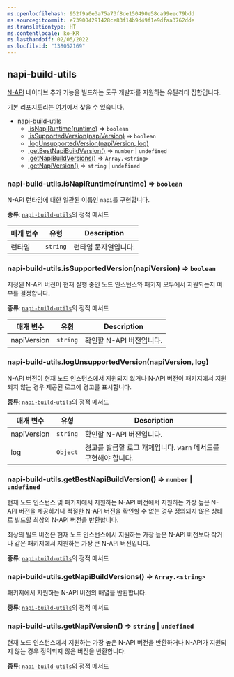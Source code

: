 ```yaml
---
ms.openlocfilehash: 952f9a0e3a75a73f8de150490e58ca99eec79bdd
ms.sourcegitcommit: e739004291428ce83f14b9d49f1e9dfaa3762dde
ms.translationtype: HT
ms.contentlocale: ko-KR
ms.lasthandoff: 02/05/2022
ms.locfileid: "138052169"
---
```

<a name="module_napi-build-utils"></a>

## <a name="napi-build-utils"></a>napi-build-utils
[N-API](https://nodejs.org/api/n-api.html#n_api_n_api) 네이티브 추가 기능을 빌드하는 도구 개발자를 지원하는 유틸리티 집합입니다.

기본 리포지토리는 [여기](https://github.com/inspiredware/napi-build-utils#napi-build-utils)에서 찾을 수 있습니다.


* [napi-build-utils](#module_napi-build-utils)
    * [.isNapiRuntime(runtime)](#module_napi-build-utils.isNapiRuntime) ⇒ <code>boolean</code>
    * [.isSupportedVersion(napiVersion)](#module_napi-build-utils.isSupportedVersion) ⇒ <code>boolean</code>
    * [.logUnsupportedVersion(napiVersion, log)](#module_napi-build-utils.logUnsupportedVersion)
    * [.getBestNapiBuildVersion()](#module_napi-build-utils.getBestNapiBuildVersion) ⇒ <code>number</code> \| <code>undefined</code>
    * [.getNapiBuildVersions()](#module_napi-build-utils.getNapiBuildVersions) ⇒ <code>Array.&lt;string&gt;</code>
    * [.getNapiVersion()](#module_napi-build-utils.getNapiVersion) ⇒ <code>string</code> \| <code>undefined</code>

<a name="module_napi-build-utils.isNapiRuntime"></a>

### <a name="napi-build-utilsisnapiruntimeruntime--codebooleancode"></a>napi-build-utils.isNapiRuntime(runtime) ⇒ <code>boolean</code>
N-API 런타임에 대한 일관된 이름인 `napi`를 구현합니다.

**종류**: [<code>napi-build-utils</code>](#module_napi-build-utils)의 정적 메서드  

| 매개 변수 | 유형 | Description |
| --- | --- | --- |
| 런타임 | <code>string</code> | 런타임 문자열입니다. |

<a name="module_napi-build-utils.isSupportedVersion"></a>

### <a name="napi-build-utilsissupportedversionnapiversion--codebooleancode"></a>napi-build-utils.isSupportedVersion(napiVersion) ⇒ <code>boolean</code>
지정된 N-API 버전이 현재 실행 중인 노드 인스턴스와 패키지 모두에서 지원되는지 여부를 결정합니다.

**종류**: [<code>napi-build-utils</code>](#module_napi-build-utils)의 정적 메서드  

| 매개 변수 | 유형 | Description |
| --- | --- | --- |
| napiVersion | <code>string</code> | 확인할 N-API 버전입니다. |

<a name="module_napi-build-utils.logUnsupportedVersion"></a>

### <a name="napi-build-utilslogunsupportedversionnapiversion-log"></a>napi-build-utils.logUnsupportedVersion(napiVersion, log)
N-API 버전이 현재 노드 인스턴스에서 지원되지 않거나 N-API 버전이 패키지에서 지원되지 않는 경우 제공된 로그에 경고를 표시합니다.

**종류**: [<code>napi-build-utils</code>](#module_napi-build-utils)의 정적 메서드  

| 매개 변수 | 유형 | Description |
| --- | --- | --- |
| napiVersion | <code>string</code> | 확인할 N-API 버전입니다. |
| log | <code>Object</code> | 경고를 발급할 로그 개체입니다. `warn` 메서드를 구현해야 합니다. |

<a name="module_napi-build-utils.getBestNapiBuildVersion"></a>

### <a name="napi-build-utilsgetbestnapibuildversion--codenumbercode--codeundefinedcode"></a>napi-build-utils.getBestNapiBuildVersion() ⇒ <code>number</code> \| <code>undefined</code>
현재 노드 인스턴스 및 패키지에서 지원하는 N-API 버전에서 지원하는 가장 높은 N-API 버전을 제공하거나 적절한 N-API 버전을 확인할 수 없는 경우 정의되지 않은 상태로 빌드할 최상의 N-API 버전을 반환합니다.

최상의 빌드 버전은 현재 노드 인스턴스에서 지원하는 가장 높은 N-API 버전보다 작거나 같은 패키지에서 지원하는 가장 큰 N-API 버전입니다.

**종류**: [<code>napi-build-utils</code>](#module_napi-build-utils)의 정적 메서드  
<a name="module_napi-build-utils.getNapiBuildVersions"></a>

### <a name="napi-build-utilsgetnapibuildversions--codearrayltstringgtcode"></a>napi-build-utils.getNapiBuildVersions() ⇒ <code>Array.&lt;string&gt;</code>
패키지에서 지원하는 N-API 버전의 배열을 반환합니다.

**종류**: [<code>napi-build-utils</code>](#module_napi-build-utils)의 정적 메서드  
<a name="module_napi-build-utils.getNapiVersion"></a>

### <a name="napi-build-utilsgetnapiversion--codestringcode--codeundefinedcode"></a>napi-build-utils.getNapiVersion() ⇒ <code>string</code> \| <code>undefined</code>
현재 노드 인스턴스에서 지원하는 가장 높은 N-API 버전을 반환하거나 N-API가 지원되지 않는 경우 정의되지 않은 버전을 반환합니다.

**종류**: [<code>napi-build-utils</code>](#module_napi-build-utils)의 정적 메서드  
